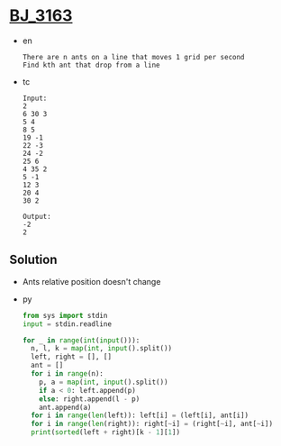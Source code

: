 # [BJ_3163](https://acmicpc.net/problem/3163)

* en

  ```en
  There are n ants on a line that moves 1 grid per second
  Find kth ant that drop from a line
  ```

* tc

  ```tc
  Input:
  2
  6 30 3
  5 4
  8 5
  19 -1
  22 -3
  24 -2
  25 6
  4 35 2
  5 -1
  12 3
  20 4
  30 2

  Output:
  -2
  2
  ```

## Solution

* Ants relative position doesn't change

* py

  ```py
  from sys import stdin
  input = stdin.readline

  for _ in range(int(input())):
    n, l, k = map(int, input().split())
    left, right = [], []
    ant = []
    for i in range(n):
      p, a = map(int, input().split())
      if a < 0: left.append(p)
      else: right.append(l - p)
      ant.append(a)
    for i in range(len(left)): left[i] = (left[i], ant[i])
    for i in range(len(right)): right[~i] = (right[~i], ant[~i])
    print(sorted(left + right)[k - 1][1])
  ```
